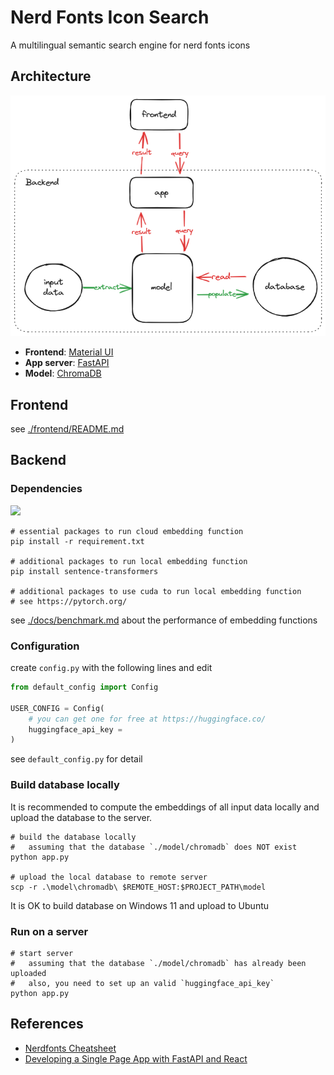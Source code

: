 # Nerd Fonts Icon Search

A multilingual semantic search engine for nerd fonts icons

## Architecture

![](./docs/modules.png)

- **Frontend**: [Material UI](https://mui.com/)
- **App server**: [FastAPI](https://fastapi.tiangolo.com/)
- **Model**: [ChromaDB](https://docs.trychroma.com/)

## Frontend

see [./frontend/README.md](./frontend/README.md)

## Backend

### Dependencies

![](https://img.shields.io/badge/python-3.11-yellow)

```shell
# essential packages to run cloud embedding function
pip install -r requirement.txt

# additional packages to run local embedding function
pip install sentence-transformers

# additional packages to use cuda to run local embedding function
# see https://pytorch.org/
```

see [./docs/benchmark.md](./docs/benchmark.md) about the performance of embedding functions

### Configuration

create `config.py` with the following lines and edit

```python
from default_config import Config

USER_CONFIG = Config(
    # you can get one for free at https://huggingface.co/
    huggingface_api_key =
)
```

see `default_config.py` for detail

### Build database locally

It is recommended to compute the embeddings of all input data locally and upload the database to the server.

```shell
# build the database locally
#   assuming that the database `./model/chromadb` does NOT exist
python app.py

# upload the local database to remote server
scp -r .\model\chromadb\ $REMOTE_HOST:$PROJECT_PATH\model
```

It is OK to build database on Windows 11 and upload to Ubuntu

### Run on a server

```shell
# start server
#   assuming that the database `./model/chromadb` has already been uploaded
#   also, you need to set up an valid `huggingface_api_key`
python app.py
```

## References

- [Nerdfonts Cheatsheet](https://www.nerdfonts.com/cheat-sheet)
- [Developing a Single Page App with FastAPI and React](https://testdriven.io/blog/fastapi-react/)
